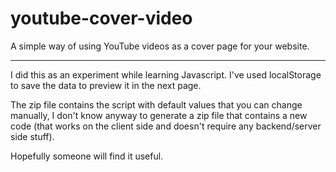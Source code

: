 # youtube-cover-video
A simple way of using YouTube videos as a cover page for your website.

-----------

I did this as an experiment while learning Javascript. I've used localStorage to save the data to preview it in the next page.


The zip file contains the script with default values that you can change manually, I don't know anyway to generate a zip file that contains a new code (that works on the client side and doesn't require any backend/server side stuff).

Hopefully someone will find it useful.
